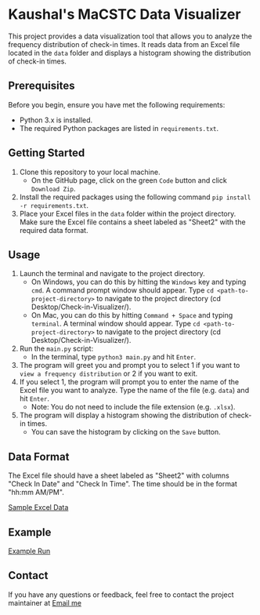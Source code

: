 # Kaushal's MaCSTC Data Visualizer

This project provides a data visualization tool that allows you to analyze the frequency distribution of check-in times. It reads data from an Excel file located in the `data` folder and displays a histogram showing the distribution of check-in times.

## Prerequisites

Before you begin, ensure you have met the following requirements:

- Python 3.x is installed.
- The required Python packages are listed in `requirements.txt`.

## Getting Started

1. Clone this repository to your local machine.
   - On the GitHub page, click on the green `Code` button and click `Download Zip`.
2. Install the required packages using the following command `pip install -r requirements.txt`.
3. Place your Excel files in the `data` folder within the project directory. Make sure the Excel file contains a sheet labeled as "Sheet2" with the required data format.

## Usage

1. Launch the terminal and navigate to the project directory.
   - On Windows, you can do this by hitting the `Windows` key and typing `cmd`. A command prompt window should appear. Type `cd <path-to-project-directory>` to navigate to the project directory (cd Desktop/Check-in-Visualizer/).
   - On Mac, you can do this by hitting `Command + Space` and typing `terminal`. A terminal window should appear. Type `cd <path-to-project-directory>` to navigate to the project directory (cd Desktop/Check-in-Visualizer/).
2. Run the `main.py` script:
   - In the terminal, type `python3 main.py` and hit `Enter`.
3. The program will greet you and prompt you to select 1 if you want to `view a frequency distribution` or 2 if you want to exit.
4. If you select 1, the program will prompt you to enter the name of the Excel file you want to analyze. Type the name of the file (e.g. `data`) and hit `Enter`.
    - Note: You do not need to include the file extension (e.g. `.xlsx`).
5. The program will display a histogram showing the distribution of check-in times.
    - You can save the histogram by clicking on the `Save` button.

## Data Format

The Excel file should have a sheet labeled as "Sheet2" with columns "Check In Date" and "Check In Time". The time should be in the format "hh:mm AM/PM".

[Sample Excel Data](https://ibb.co/9YvdVZW)


## Example
[Example Run](https://streamable.com/yxwsa9)


## Contact

If you have any questions or feedback, feel free to contact the project maintainer at [Email me](mailto:patelkaushalb1@gmail.com)

